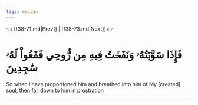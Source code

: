 ```yaml
---
tags: meccan
---
```


👈 [[38-71.md|Prev]] | [[38-73.md|Next]] 👉

# فَإِذَا سَوَّيۡتُهُۥ وَنَفَخۡتُ فِيهِ مِن رُّوحِي فَقَعُواْ لَهُۥ سَٰجِدِينَ

So when I have proportioned him and breathed into him of My [created] soul, then fall down to him in prostration

---

